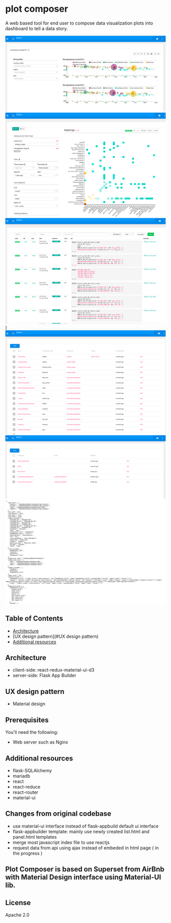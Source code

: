 # plot composer

A web based tool for end user to compose data visualization plots into dashboard to tell a data story.

![Compare - Dashboard](/screenshots/plot.composer.dashboard.bubble.compare.png)
![Heatmap data binding - Data and Plot](/screenshots/plot.composer.plot.heatmap.png)
![Define data set - Data Query](/screenshots/plot.composer.sqllab.png))
![Plot - List](/screenshots/plot.composer.slice.list.png)
![Dashboard - list](/screenshots/plot.composer.dashboard.png)
![Data json format - Data api](/screenshots/plot.composer.data.api.png)

## Table of Contents

* [Architecture](#Architecture)
* [UX design pattern](#UX design pattern)
* [Additional resources](#additional-resources)

## Architecture 
* client-side: react-redux-material-ui-d3
* server-side: Flask App Builder

## UX design pattern 
* Material design

## Prerequisites
You'll need the following:
* Web server such as Nginx

## Additional resources
* flask-SQLAlchemy
* mariadb 
* react
* react-reduce
* react-router
* material-ui

## Changes from original codebase
* use material-ui interface instead of flask-appbuild default ui interface 
* flask-appbuilder template: mainly use newly created list.html and panel.html templates
* merge most javascript index file to use reactjs
* request data from api using ajax instead of embeded in html page ( in the progress )

## Plot Composer is based on Superset from AirBnb with Material Design interface using Material-UI lib.

## License
Apache 2.0


